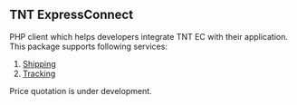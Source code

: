 ## TNT ExpressConnect

PHP client which helps developers integrate TNT EC with their application.
This package supports following services:
1. [Shipping](https://github.com/200MPH/tnt/blob/develop/docs/Shipping/Examples/howTo.md)
2. [Tracking](https://github.com/200MPH/tnt/blob/develop/docs/Tracking/howTo.md)

Price quotation is under development.